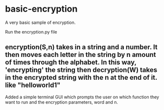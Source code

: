 # basic-encryption
A very basic sample of encryption.

Run the encryption.py file

encryption(S,n) takes in a string and a number. It then moves each letter in the string
by n amount of times through the alphabet. In this way, 'encrypting' the string
then decryption(W) takes in the encrypted string with the n at the end of it. like "helloworld1"
--
Added a simple terminal GUI which prompts the user on which function they want to run and the encryption parameters, word and n.